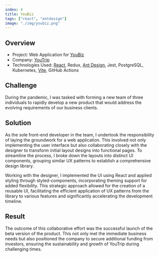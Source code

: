 ```yaml
---
index: 4
title: YouBiz
tags: ["react", "antdesign"]
image: "./img/youbiz.png"
---
```


## Overview

- Project: Web Application for [YouBiz](https://www.you.co/biz/)
- Company: [YouTrip](https://www.you.co/)
- Technologies Used: [React](https://react.dev/), Redux, [Ant Design](https://ant.design//), Jest, ​​PostgreSQL, Kubernetes, [Vite](https://vitejs.dev/), GitHub Actions

## Challenge

During the pandemic, I was tasked with forming a new team of three individuals to rapidly develop a new product that would address the evolving requirements of our business clients.

## Solution

As the sole front-end developer in the team, I undertook the responsibility of laying the groundwork for a web application. This involved not only implementing the user interface but also collaborating closely with the designer to transform initial layout designs into functional pages. To streamline the process, I broke down the layouts into distinct UI components, grouping similar UX patterns to establish a comprehensive design library.

Working with the designer, I implemented the UI using React and applied styling through styled-components, incorporating theming support for added flexibility. This strategic approach allowed for the creation of a reusable UI, facilitating the efficient application of UX patterns from the library to various features and significantly accelerating the development timeline.

## Result

The outcome of this collaborative effort was the successful launch of the beta version of the product. This not only met the immediate business needs but also positioned the company to secure additional funding from investors, ensuring the sustainability and growth of YouTrip during challenging times.

